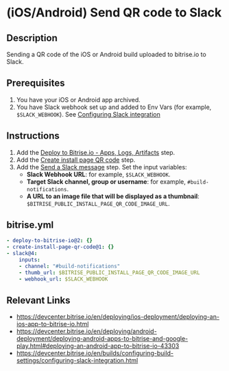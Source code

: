 # (iOS/Android) Send QR code to Slack

## Description
Sending a QR code of the iOS or Android build uploaded to bitrise.io to Slack.

## Prerequisites

1. You have your iOS or Android app archived.
2. You have Slack webhook set up and added to Env Vars (for example, `$SLACK_WEBHOOK`). See [Configuring Slack integration](https://devcenter.bitrise.io/en/builds/configuring-build-settings/configuring-slack-integration.html)

## Instructions

1. Add the [Deploy to Bitrise.io - Apps, Logs, Artifacts](https://www.bitrise.io/integrations/steps/deploy-to-bitrise-io) step.
2. Add the [Create install page QR code](https://www.bitrise.io/integrations/steps/create-install-page-qr-code) step.
3. Add the [Send a Slack message](https://www.bitrise.io/integrations/steps/slack) step. Set the input variables:
    - **Slack Webhook URL**: for example, `$SLACK_WEBHOOK`.
    - **Target Slack channel, group or username**: for example, `#build-notifications`.
    - **A URL to an image file that will be displayed as a thumbnail**: `$BITRISE_PUBLIC_INSTALL_PAGE_QR_CODE_IMAGE_URL`.

## bitrise.yml

```yaml
- deploy-to-bitrise-io@2: {}
- create-install-page-qr-code@1: {}
- slack@4:
    inputs:
    - channel: "#build-notifications"
    - thumb_url: $BITRISE_PUBLIC_INSTALL_PAGE_QR_CODE_IMAGE_URL
    - webhook_url: $SLACK_WEBHOOK
```

## Relevant Links

* https://devcenter.bitrise.io/en/deploying/ios-deployment/deploying-an-ios-app-to-bitrise-io.html
* https://devcenter.bitrise.io/en/deploying/android-deployment/deploying-android-apps-to-bitrise-and-google-play.html#deploying-an-android-app-to-bitrise-io-43303
* https://devcenter.bitrise.io/en/builds/configuring-build-settings/configuring-slack-integration.html
